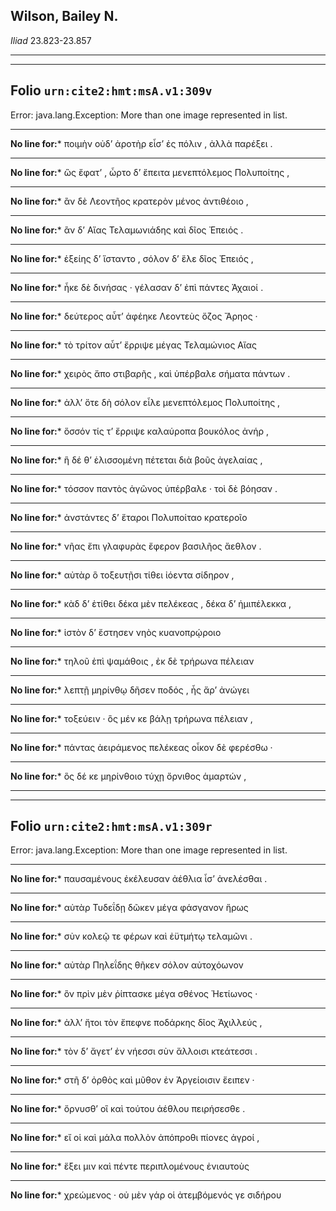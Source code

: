 ## Wilson, Bailey N.

*Iliad* 23.823-23.857

---

---

## **Folio `urn:cite2:hmt:msA.v1:309v`**



Error: java.lang.Exception: More than one image represented in list.

--- 

 **No line for:*** ποιμὴν οὐδʼ ἀροτὴρ εἶσʼ ἐς πόλιν , ἀλλὰ παρέξει .

--- 

 **No line for:*** ὣς ἔφατʼ , ὦρτο δʼ ἔπειτα μενεπτόλεμος Πολυποίτης ,

--- 

 **No line for:*** ἂν δὲ Λεοντῆος κρατερὸν μένος ἀντιθέοιο ,

--- 

 **No line for:*** ἂν δʼ Αἴας Τελαμωνιάδης καὶ δῖος Ἐπειός .

--- 

 **No line for:*** ἑξείης δʼ ἵσταντο , σόλον δʼ ἕλε δῖος Ἐπειός ,

--- 

 **No line for:*** ἧκε δὲ δινήσας · γέλασαν δʼ ἐπὶ πάντες Ἀχαιοί .

--- 

 **No line for:*** δεύτερος αὖτʼ ἀφέηκε Λεοντεὺς ὄζος Ἄρηος ·

--- 

 **No line for:*** τὸ τρίτον αὖτʼ ἔρριψε μέγας Τελαμώνιος Αἴας

--- 

 **No line for:*** χειρὸς ἄπο στιβαρῆς , καὶ ὑπέρβαλε σήματα πάντων .

--- 

 **No line for:*** ἀλλʼ ὅτε δὴ σόλον εἷλε μενεπτόλεμος Πολυποίτης ,

--- 

 **No line for:*** ὅσσόν τίς τʼ ἔρριψε καλαύροπα βουκόλος ἀνήρ ,

--- 

 **No line for:*** ἣ δέ θʼ ἑλισσομένη πέτεται διὰ βοῦς ἀγελαίας ,

--- 

 **No line for:*** τόσσον παντὸς ἀγῶνος ὑπέρβαλε · τοὶ δὲ βόησαν .

--- 

 **No line for:*** ἀνστάντες δʼ ἕταροι Πολυποίταο κρατεροῖο

--- 

 **No line for:*** νῆας ἔπι γλαφυρὰς ἔφερον βασιλῆος ἄεθλον .

--- 

 **No line for:*** αὐτὰρ ὃ τοξευτῇσι τίθει ἰόεντα σίδηρον ,

--- 

 **No line for:*** κὰδ δʼ ἐτίθει δέκα μὲν πελέκεας , δέκα δʼ ἡμιπέλεκκα ,

--- 

 **No line for:*** ἱστὸν δʼ ἔστησεν νηὸς κυανοπρῴροιο

--- 

 **No line for:*** τηλοῦ ἐπὶ ψαμάθοις , ἐκ δὲ τρήρωνα πέλειαν

--- 

 **No line for:*** λεπτῇ μηρίνθῳ δῆσεν ποδός , ἧς ἄρʼ ἀνώγει

--- 

 **No line for:*** τοξεύειν · ὃς μέν κε βάλῃ τρήρωνα πέλειαν ,

--- 

 **No line for:*** πάντας ἀειράμενος πελέκεας οἶκον δὲ φερέσθω ·

--- 

 **No line for:*** ὃς δέ κε μηρίνθοιο τύχῃ ὄρνιθος ἁμαρτών ,

---

---

## **Folio `urn:cite2:hmt:msA.v1:309r`**



Error: java.lang.Exception: More than one image represented in list.

--- 

 **No line for:*** παυσαμένους ἐκέλευσαν ἀέθλια ἶσʼ ἀνελέσθαι .

--- 

 **No line for:*** αὐτὰρ Τυδεΐδῃ δῶκεν μέγα φάσγανον ἥρως

--- 

 **No line for:*** σὺν κολεῷ τε φέρων καὶ ἐϋτμήτῳ τελαμῶνι .

--- 

 **No line for:*** αὐτὰρ Πηλεΐδης θῆκεν σόλον αὐτοχόωνον

--- 

 **No line for:*** ὃν πρὶν μὲν ῥίπτασκε μέγα σθένος Ἠετίωνος ·

--- 

 **No line for:*** ἀλλʼ ἤτοι τὸν ἔπεφνε ποδάρκης δῖος Ἀχιλλεύς ,

--- 

 **No line for:*** τὸν δʼ ἄγετʼ ἐν νήεσσι σὺν ἄλλοισι κτεάτεσσι .

--- 

 **No line for:*** στῆ δʼ ὀρθὸς καὶ μῦθον ἐν Ἀργείοισιν ἔειπεν ·

--- 

 **No line for:*** ὄρνυσθʼ οἳ καὶ τούτου ἀέθλου πειρήσεσθε .

--- 

 **No line for:*** εἴ οἱ καὶ μάλα πολλὸν ἀπόπροθι πίονες ἀγροί ,

--- 

 **No line for:*** ἕξει μιν καὶ πέντε περιπλομένους ἐνιαυτοὺς

--- 

 **No line for:*** χρεώμενος · οὐ μὲν γάρ οἱ ἀτεμβόμενός γε σιδήρου